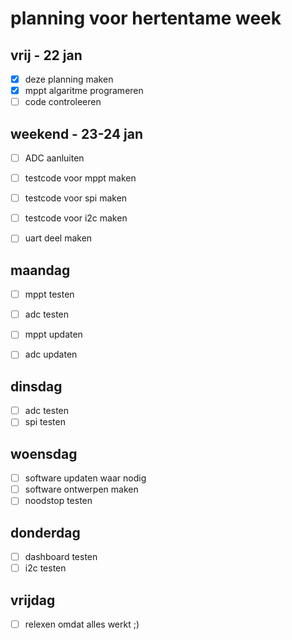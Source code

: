 # planning voor hertentame week

## vrij - 22 jan

- [x] deze planning maken
- [x] mppt algaritme programeren
- [ ] code controleeren

## weekend - 23-24 jan

- [ ] ADC aanluiten

- [ ] testcode voor mppt maken
- [ ] testcode voor spi maken
- [ ] testcode voor i2c maken
- [ ] uart deel maken

## maandag

- [ ] mppt testen
- [ ] adc testen

- [ ] mppt updaten
- [ ] adc updaten

## dinsdag

- [ ] adc testen
- [ ] spi testen

## woensdag

- [ ] software updaten waar nodig
- [ ] software ontwerpen maken
- [ ] noodstop testen

## donderdag

- [ ] dashboard testen
- [ ] i2c testen

## vrijdag

- [ ] relexen omdat alles werkt ;)
